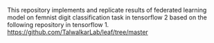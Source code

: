 This repository implements and replicate results of federated learning model on femnist digit classification task in tensorflow 2 based on the following repository in tensorflow 1.
https://github.com/TalwalkarLab/leaf/tree/master

